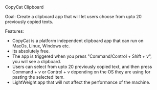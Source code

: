 CopyCat Clipboard

Goal: Create a clipboard app that will let users choose from upto 20 previously copied texts.

Features: 
* CopyCat is a platform independent clipboard app that can run on MacOs, Linux, Windows etc.
* Its absolutely free.
* The app is triggered when you press "Command/Control + Shift + v", you will see a clipboard. 
* Users can select from upto 20 previously copied text, and then press Command + v or Control + v depending on the OS they are using for pasting the selected item.
* LightWeight app that will not affect the performance of the machine.
